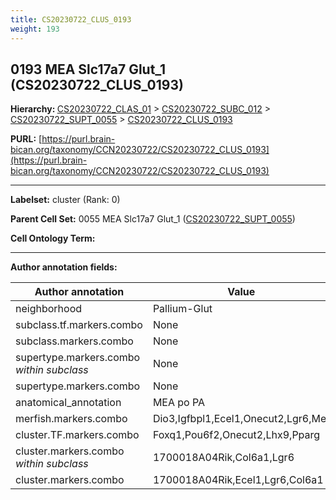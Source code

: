 ```yaml
---
title: CS20230722_CLUS_0193
weight: 193
---
```

## 0193 MEA Slc17a7 Glut_1 (CS20230722_CLUS_0193)
<b>Hierarchy: </b>
[CS20230722_CLAS_01](../CS20230722_CLAS_01) >
[CS20230722_SUBC_012](../CS20230722_SUBC_012) >
[CS20230722_SUPT_0055](../CS20230722_SUPT_0055) >
[CS20230722_CLUS_0193](../CS20230722_CLUS_0193)

**PURL:** [https://purl.brain-bican.org/taxonomy/CCN20230722/CS20230722_CLUS_0193](https://purl.brain-bican.org/taxonomy/CCN20230722/CS20230722_CLUS_0193)

---


**Labelset:** cluster (Rank: 0)

**Parent Cell Set:** 0055 MEA Slc17a7 Glut_1 ([CS20230722_SUPT_0055](../CS20230722_SUPT_0055))



**Cell Ontology Term:** 

[MARKER GENES.]: #


---

[TRANSFERRED ANNOTATIONS.]: #


[AUTHOR ANNOTATION FIELDS.]: #


**Author annotation fields:**

| Author annotation | Value |
|-------------------|-------|
|neighborhood|Pallium-Glut|
|subclass.tf.markers.combo|None|
|subclass.markers.combo|None|
|supertype.markers.combo _within subclass_|None|
|supertype.markers.combo|None|
|anatomical_annotation|MEA po PA|
|merfish.markers.combo|Dio3,Igfbpl1,Ecel1,Onecut2,Lgr6,Met|
|cluster.TF.markers.combo|Foxq1,Pou6f2,Onecut2,Lhx9,Pparg|
|cluster.markers.combo _within subclass_|1700018A04Rik,Col6a1,Lgr6|
|cluster.markers.combo|1700018A04Rik,Ecel1,Lgr6,Col6a1|
